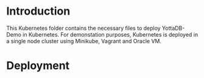 # Introduction

This Kubernetes folder contains the necessary files to deploy YottaDB-Demo in Kubernetes.
For demonstation purposes, Kubernetes is deployed in a single node cluster using Minikube, Vagrant and Oracle VM.

# Deployment
